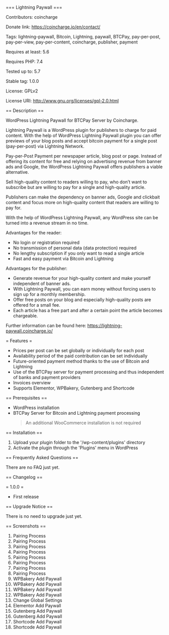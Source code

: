 === Lightning Paywall ===


Contributors: coincharge

Donate link: https://coincharge.io/en/contact/

Tags: lightning-paywall, Bitcoin, Lightning, paywall, BTCPay, pay-per-post, pay-per-view, pay-per-content, coincharge, publisher, payment

Requires at least: 5.6

Requires PHP: 7.4

Tested up to: 5.7

Stable tag: 1.0.0

License: GPLv2

License URI: http://www.gnu.org/licenses/gpl-2.0.html

== Description ==

WordPress Lightning Paywall for BTCPay Server by Coincharge.

Lightning Paywall is a WordPress plugin for publishers to charge for paid content. With the help of WordPress Lightning Paywall plugin you can offer previews of your blog posts and accept bitcoin payment for a single post (pay-per-post) via Lightning Network.

Pay-per-Post
Payment per newspaper article, blog post or page. Instead of offering its content for free and relying on advertising revenue from banner ads and Google, the WordPress Lightning Paywall offers publishers a viable alternative.

Sell high-quality content to readers willing to pay, who don’t want to subscribe but are willing to pay for a single and high-quality article.

Publishers can make the dependency on banner ads, Google and clickbait content and focus more on high-quality content that readers are willing to pay for.

With the help of WordPress Lightning Paywall, any WordPress site can be turned into a revenue stream in no time.

Advantages for the reader:

- No login or registration required
- No transmission of personal data (data protection) required
- No lengthy subscription if you only want to read a single article
- Fast and easy payment via Bitcoin and Lightning

Advantages for the publisher:

- Generate revenue for your high-quality content and make yourself independent of banner ads.
- With Lightning Paywall, you can earn money without forcing users to sign up for a monthly membership.
- Offer free posts on your blog and especially high-quality posts are offered for a small fee.
- Each article has a free part and after a certain point the article becomes chargeable.

Further information can be found here: https://lightning-paywall.coincharge.io/

= Features =

- Prices per post can be set globally or individually for each post
- Availability period of the paid contribution can be set individually
- Future-oriented payment method thanks to the use of Bitcoin and Lightning
- Use of the BTCPay server for payment processing and thus independent of banks and payment providers
- Invoices overview
- Supports Elementor, WPBakery, Gutenberg and Shortcode

== Prerequisites ==

- WordPress installation
- BTCPay Server for Bitcoin and Lightning payment processing
  > An additional WooCommerce installation is not required

== Installation ==

1. Upload your plugin folder to the '/wp-content/plugins' directory
2. Activate the plugin through the 'Plugins' menu in WordPress

== Frequently Asked Questions ==

There are no FAQ just yet.

== Changelog ==

= 1.0.0 =

- First release

== Upgrade Notice ==

There is no need to upgrade just yet.

== Screenshots ==

1. Pairing Process
2. Pairing Process
3. Pairing Process
4. Pairing Process
5. Pairing Process
6. Pairing Process
7. Pairing Process
9. Pairing Process
10. WPBakery Add Paywall
11. WPBakery Add Paywall
12. WPBakery Add Paywall
13. WPBakery Add Paywall
14. Change Global Settings
15. Elementor Add Paywall
16. Gutenberg Add Paywall
17. Gutenberg Add Paywall
18. Shortcode Add Paywall
19. Shortcode Add Paywall

